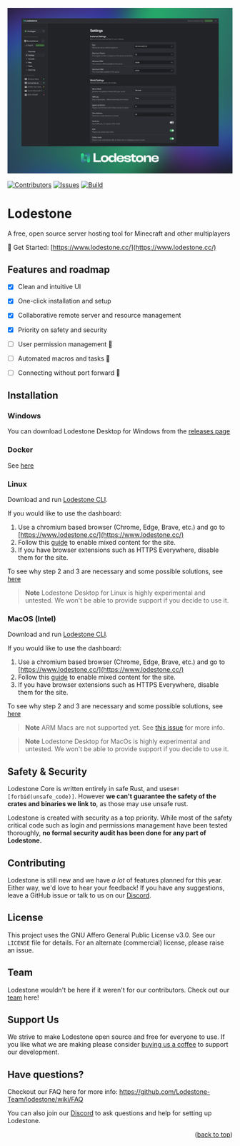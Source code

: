 [![Lodestone Screen Shot](/public/assets/readmeRender.png)](https://www.lodestone.cc/)

[![Contributors][contributors-shield]][contributors-url]
[![Issues][issues-shield]][issues-url]
[![Build][workflow-shield]][workflow-url]


# Lodestone

A free, open source server hosting tool for Minecraft and other multiplayers

🔗 Get Started: [https://www.lodestone.cc/](https://www.lodestone.cc/)

## Features and roadmap

- [x] Clean and intuitive UI
- [x] One-click installation and setup
- [x] Collaborative remote server and resource management
- [x] Priority on safety and security
- [ ] User permission management 🚧
- [ ] Automated macros and tasks 🚧
- [ ] Connecting without port forward 🚧


## Installation

### Windows
You can download Lodestone Desktop for Windows from the [releases page](https://github.com/Lodestone-Team/lodestone/releases)

### Docker
See [here](https://github.com/Lodestone-Team/lodestone/wiki/Docker-Support)

### Linux
Download and run [Lodestone CLI](https://github.com/Lodestone-Team/lodestone_cli).

If you would like to use the dashboard:
1. Use a chromium based browser (Chrome, Edge, Brave, etc.) and go to [https://www.lodestone.cc/](https://www.lodestone.cc/)
2. Follow this [guide](https://experienceleague.adobe.com/docs/target/using/experiences/vec/troubleshoot-composer/mixed-content.html?lang=en) to enable mixed content for the site.
3. If you have browser extensions such as HTTPS Everywhere, disable them for the site.

To see why step 2 and 3 are necessary and some possible solutions, see [here](https://github.com/Lodestone-Team/lodestone/wiki/FAQ#why-do-i-need-to-enable-mixedinsecure-content-and-disable-https-is-this-safe)

> **Note**
> Lodestone Desktop for Linux is highly experimental and untested. We won't be able to provide support if you decide to use it.

### MacOS (Intel)
Download and run [Lodestone CLI](https://github.com/Lodestone-Team/lodestone_cli).

If you would like to use the dashboard:
1. Use a chromium based browser (Chrome, Edge, Brave, etc.) and go to [https://www.lodestone.cc/](https://www.lodestone.cc/)
2. Follow this [guide](https://experienceleague.adobe.com/docs/target/using/experiences/vec/troubleshoot-composer/mixed-content.html?lang=en) to enable mixed content for the site.
3. If you have browser extensions such as HTTPS Everywhere, disable them for the site.

To see why step 2 and 3 are necessary and some possible solutions, see [here](https://github.com/Lodestone-Team/lodestone/wiki/FAQ#why-do-i-need-to-enable-mixedinsecure-content-and-disable-https-is-this-safe)

> **Note**
> ARM Macs are not supported yet. See [this issue](https://github.com/Lodestone-Team/lodestone_core/issues/160) for more info.

> **Note**
> Lodestone Desktop for MacOs is highly experimental and untested. We won't be able to provide support if you decide to use it.


## Safety & Security

Lodestone Core is written entirely in safe Rust, and uses`#![forbid(unsafe_code)]`. However **we can't guarantee the safety of the crates and binaries we link to**, as those may use unsafe rust.

Lodestone is created with security as a top priority. While most of the safety critical code such as login and permissions management have been tested thoroughly, **no formal security audit has been done for any part of Lodestone.**


## Contributing

Lodestone is still new and we have *a lot* of features planned for this year. Either way, we'd love to hear your feedback! If you have any suggestions, leave a GitHub issue or talk to us on our [Discord](https://discord.gg/PkHXRQXkf6).


## License

This project uses the GNU Affero General Public License v3.0. See our `LICENSE` file for details. For an alternate (commercial) license, please raise an issue.


## Team

Lodestone wouldn't be here if it weren't for our contributors. Check out our [team](https://github.com/orgs/Lodestone-Team/people) here!

## Support Us

We strive to make Lodestone open source and free for everyone to use. If you like what we are making please consider [buying us a coffee](https://ko-fi.com/lodestone_team) to support our development.

## Have questions?

Checkout our FAQ here for more info: https://github.com/Lodestone-Team/lodestone/wiki/FAQ

You can also join our [Discord](https://discord.gg/PkHXRQXkf6) to ask questions and help for setting up Lodestone.


<p align="right">(<a href="#top">back to top</a>)</p>

<!-- MARKDOWN LINKS & IMAGES -->
<!-- https://www.markdownguide.org/basic-syntax/#reference-style-links -->

[contributors-shield]: https://img.shields.io/github/contributors/Lodestone-Team/dashboard?style=for-the-badge
[contributors-url]: https://github.com/Lodestone-Team/dashboard/graphs/contributors

<!-- [forks-shield]: https://img.shields.io/github/forks/github_username/repo_name.svg?style=for-the-badge
[forks-url]: https://github.com/github_username/repo_name/network/members
[stars-shield]: https://img.shields.io/github/stars/github_username/repo_name.svg?style=for-the-badge
[stars-url]: https://github.com/github_username/repo_name/stargazers -->

[issues-shield]: https://img.shields.io/github/issues/Lodestone-Team/dashboard?style=for-the-badge
[issues-url]: https://github.com/Lodestone-Team/dashboard/issues
[workflow-shield]: https://img.shields.io/github/actions/workflow/status/Lodestone-Team/dashboard/desktop.yml?style=for-the-badge
[workflow-url]: https://github.com/Lodestone-Team/dashboard/actions
[license-shield]: https://img.shields.io/github/license/github_username/repo_name.svg?style=for-the-badge
[license-url]: https://github.com/github_username/repo_name/blob/master/LICENSE.txt
[product-screenshot]: images/screenshot.png
